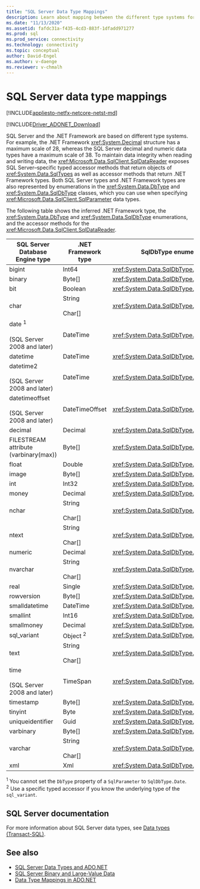 ```yaml
---
title: "SQL Server Data Type Mappings"
description: Learn about mapping between the different type systems for SQL Server and the .NET Framework. This article summarizes how the systems interact in the Microsoft SqlClient Data Provider for SQL Server.
ms.date: "11/13/2020"
ms.assetid: fafdc31a-f435-4cd3-883f-1dfadd971277
ms.prod: sql
ms.prod_service: connectivity
ms.technology: connectivity
ms.topic: conceptual
author: David-Engel
ms.author: v-daenge
ms.reviewer: v-chmalh
---
```

# SQL Server data type mappings

[!INCLUDE[appliesto-netfx-netcore-netst-md](../../includes/appliesto-netfx-netcore-netst-md.md)]

[!INCLUDE[Driver_ADONET_Download](../../includes/driver_adonet_download.md)]

SQL Server and the .NET Framework are based on different type systems. For example, the .NET Framework <xref:System.Decimal> structure has a maximum scale of 28, whereas the SQL Server decimal and numeric data types have a maximum scale of 38. To maintain data integrity when reading and writing data, the  <xref:Microsoft.Data.SqlClient.SqlDataReader> exposes SQL Server–specific typed accessor methods that return objects of <xref:System.Data.SqlTypes> as well as accessor methods that return .NET Framework types. Both SQL Server types and .NET Framework types are also represented by enumerations in the <xref:System.Data.DbType> and <xref:System.Data.SqlDbType> classes, which you can use when specifying <xref:Microsoft.Data.SqlClient.SqlParameter> data types.

The following table shows the inferred .NET Framework type, the <xref:System.Data.DbType> and <xref:System.Data.SqlDbType> enumerations, and the accessor methods for the <xref:Microsoft.Data.SqlClient.SqlDataReader>.

|SQL Server Database Engine type|.NET Framework type|SqlDbType enumeration|SqlDataReader SqlTypes typed accessor|DbType enumeration|SqlDataReader DbType typed accessor|  
|-------------------------------------|-------------------------|---------------------------|-------------------------------------------|------------------------|-----------------------------------------|  
|bigint|Int64|<xref:System.Data.SqlDbType.BigInt>|<xref:Microsoft.Data.SqlClient.SqlDataReader.GetSqlInt64%2A>|<xref:System.Data.DbType.Int64>|<xref:Microsoft.Data.SqlClient.SqlDataReader.GetInt64%2A>|  
|binary|Byte[]|<xref:System.Data.SqlDbType.VarBinary>|<xref:Microsoft.Data.SqlClient.SqlDataReader.GetSqlBinary%2A>|<xref:System.Data.DbType.Binary>|<xref:Microsoft.Data.SqlClient.SqlDataReader.GetBytes%2A>|  
|bit|Boolean|<xref:System.Data.SqlDbType.Bit>|<xref:Microsoft.Data.SqlClient.SqlDataReader.GetSqlBoolean%2A>|<xref:System.Data.DbType.Boolean>|<xref:Microsoft.Data.SqlClient.SqlDataReader.GetBoolean%2A>|  
|char|String<br /><br /> Char[]|<xref:System.Data.SqlDbType.Char>|<xref:Microsoft.Data.SqlClient.SqlDataReader.GetSqlString%2A>|<xref:System.Data.DbType.AnsiStringFixedLength>,<br /><br /> <xref:System.Data.DbType.String>|<xref:Microsoft.Data.SqlClient.SqlDataReader.GetString%2A><br /><br /> <xref:Microsoft.Data.SqlClient.SqlDataReader.GetChars%2A>|  
|date <sup>1</sup><br /><br /> (SQL Server 2008 and later)|DateTime|<xref:System.Data.SqlDbType.Date> <sup>1</sup>|<xref:Microsoft.Data.SqlClient.SqlDataReader.GetSqlDateTime%2A>|<xref:System.Data.DbType.Date> <sup>1</sup>|<xref:Microsoft.Data.SqlClient.SqlDataReader.GetDateTime%2A>|  
|datetime|DateTime|<xref:System.Data.SqlDbType.DateTime>|<xref:Microsoft.Data.SqlClient.SqlDataReader.GetSqlDateTime%2A>|<xref:System.Data.DbType.DateTime>|<xref:Microsoft.Data.SqlClient.SqlDataReader.GetDateTime%2A>|  
|datetime2<br /><br /> (SQL Server 2008 and later)|DateTime|<xref:System.Data.SqlDbType.DateTime2>|None|<xref:System.Data.DbType.DateTime2>|<xref:Microsoft.Data.SqlClient.SqlDataReader.GetDateTime%2A>|  
|datetimeoffset<br /><br /> (SQL Server 2008 and later)|DateTimeOffset|<xref:System.Data.SqlDbType.DateTimeOffset>|none|<xref:System.Data.DbType.DateTimeOffset>|<xref:Microsoft.Data.SqlClient.SqlDataReader.GetDateTimeOffset%2A>|  
|decimal|Decimal|<xref:System.Data.SqlDbType.Decimal>|<xref:Microsoft.Data.SqlClient.SqlDataReader.GetSqlDecimal%2A>|<xref:System.Data.DbType.Decimal>|<xref:Microsoft.Data.SqlClient.SqlDataReader.GetDecimal%2A>|  
|FILESTREAM attribute (varbinary(max))|Byte[]|<xref:System.Data.SqlDbType.VarBinary>|<xref:Microsoft.Data.SqlClient.SqlDataReader.GetSqlBytes%2A>|<xref:System.Data.DbType.Binary>|<xref:Microsoft.Data.SqlClient.SqlDataReader.GetBytes%2A>|  
|float|Double|<xref:System.Data.SqlDbType.Float>|<xref:Microsoft.Data.SqlClient.SqlDataReader.GetSqlDouble%2A>|<xref:System.Data.DbType.Double>|<xref:Microsoft.Data.SqlClient.SqlDataReader.GetDouble%2A>|  
|image|Byte[]|<xref:System.Data.SqlDbType.Binary>|<xref:Microsoft.Data.SqlClient.SqlDataReader.GetSqlBinary%2A>|<xref:System.Data.DbType.Binary>|<xref:Microsoft.Data.SqlClient.SqlDataReader.GetBytes%2A>|  
|int|Int32|<xref:System.Data.SqlDbType.Int>|<xref:Microsoft.Data.SqlClient.SqlDataReader.GetSqlInt32%2A>|<xref:System.Data.DbType.Int32>|<xref:Microsoft.Data.SqlClient.SqlDataReader.GetInt32%2A>|  
|money|Decimal|<xref:System.Data.SqlDbType.Money>|<xref:Microsoft.Data.SqlClient.SqlDataReader.GetSqlMoney%2A>|<xref:System.Data.DbType.Decimal>|<xref:Microsoft.Data.SqlClient.SqlDataReader.GetDecimal%2A>|  
|nchar|String<br /><br /> Char[]|<xref:System.Data.SqlDbType.NChar>|<xref:Microsoft.Data.SqlClient.SqlDataReader.GetSqlString%2A>|<xref:System.Data.DbType.StringFixedLength>|<xref:Microsoft.Data.SqlClient.SqlDataReader.GetString%2A><br /><br /> <xref:Microsoft.Data.SqlClient.SqlDataReader.GetChars%2A>|  
|ntext|String<br /><br /> Char[]|<xref:System.Data.SqlDbType.NText>|<xref:Microsoft.Data.SqlClient.SqlDataReader.GetSqlString%2A>|<xref:System.Data.DbType.String>|<xref:Microsoft.Data.SqlClient.SqlDataReader.GetString%2A><br /><br /> <xref:Microsoft.Data.SqlClient.SqlDataReader.GetChars%2A>|  
|numeric|Decimal|<xref:System.Data.SqlDbType.Decimal>|<xref:Microsoft.Data.SqlClient.SqlDataReader.GetSqlDecimal%2A>|<xref:System.Data.DbType.Decimal>|<xref:Microsoft.Data.SqlClient.SqlDataReader.GetDecimal%2A>|  
|nvarchar|String<br /><br /> Char[]|<xref:System.Data.SqlDbType.NVarChar>|<xref:Microsoft.Data.SqlClient.SqlDataReader.GetSqlString%2A>|<xref:System.Data.DbType.String>|<xref:Microsoft.Data.SqlClient.SqlDataReader.GetString%2A><br /><br /> <xref:Microsoft.Data.SqlClient.SqlDataReader.GetChars%2A>|  
|real|Single|<xref:System.Data.SqlDbType.Real>|<xref:Microsoft.Data.SqlClient.SqlDataReader.GetSqlSingle%2A>|<xref:System.Data.DbType.Single>|<xref:Microsoft.Data.SqlClient.SqlDataReader.GetFloat%2A>|  
|rowversion|Byte[]|<xref:System.Data.SqlDbType.Timestamp>|<xref:Microsoft.Data.SqlClient.SqlDataReader.GetSqlBinary%2A>|<xref:System.Data.DbType.Binary>|<xref:Microsoft.Data.SqlClient.SqlDataReader.GetBytes%2A>|  
|smalldatetime|DateTime|<xref:System.Data.SqlDbType.DateTime>|<xref:Microsoft.Data.SqlClient.SqlDataReader.GetSqlDateTime%2A>|<xref:System.Data.DbType.DateTime>|<xref:Microsoft.Data.SqlClient.SqlDataReader.GetDateTime%2A>|  
|smallint|Int16|<xref:System.Data.SqlDbType.SmallInt>|<xref:Microsoft.Data.SqlClient.SqlDataReader.GetSqlInt16%2A>|<xref:System.Data.DbType.Int16>|<xref:Microsoft.Data.SqlClient.SqlDataReader.GetInt16%2A>|  
|smallmoney|Decimal|<xref:System.Data.SqlDbType.SmallMoney>|<xref:Microsoft.Data.SqlClient.SqlDataReader.GetSqlMoney%2A>|<xref:System.Data.DbType.Decimal>|<xref:Microsoft.Data.SqlClient.SqlDataReader.GetDecimal%2A>|  
|sql_variant|Object <sup>2</sup>|<xref:System.Data.SqlDbType.Variant>|<xref:Microsoft.Data.SqlClient.SqlDataReader.GetSqlValue%2A> <sup>2</sup>|<xref:System.Data.DbType.Object>|<xref:Microsoft.Data.SqlClient.SqlDataReader.GetValue%2A> <sup>2</sup>|  
|text|String<br /><br /> Char[]|<xref:System.Data.SqlDbType.Text>|<xref:Microsoft.Data.SqlClient.SqlDataReader.GetSqlString%2A>|<xref:System.Data.DbType.String>|<xref:Microsoft.Data.SqlClient.SqlDataReader.GetString%2A><br /><br /> <xref:Microsoft.Data.SqlClient.SqlDataReader.GetChars%2A>|  
|time<br /><br /> (SQL Server 2008 and later)|TimeSpan|<xref:System.Data.SqlDbType.Time>|none|<xref:System.Data.DbType.Time>|<xref:Microsoft.Data.SqlClient.SqlDataReader.GetDateTime%2A>|  
|timestamp|Byte[]|<xref:System.Data.SqlDbType.Timestamp>|<xref:Microsoft.Data.SqlClient.SqlDataReader.GetSqlBinary%2A>|<xref:System.Data.DbType.Binary>|<xref:Microsoft.Data.SqlClient.SqlDataReader.GetBytes%2A>|  
|tinyint|Byte|<xref:System.Data.SqlDbType.TinyInt>|<xref:Microsoft.Data.SqlClient.SqlDataReader.GetSqlByte%2A>|<xref:System.Data.DbType.Byte>|<xref:Microsoft.Data.SqlClient.SqlDataReader.GetByte%2A>|  
|uniqueidentifier|Guid|<xref:System.Data.SqlDbType.UniqueIdentifier>|<xref:Microsoft.Data.SqlClient.SqlDataReader.GetSqlGuid%2A>|<xref:System.Data.DbType.Guid>|<xref:Microsoft.Data.SqlClient.SqlDataReader.GetGuid%2A>|  
|varbinary|Byte[]|<xref:System.Data.SqlDbType.VarBinary>|<xref:Microsoft.Data.SqlClient.SqlDataReader.GetSqlBinary%2A>|<xref:System.Data.DbType.Binary>|<xref:Microsoft.Data.SqlClient.SqlDataReader.GetBytes%2A>|  
|varchar|String<br /><br /> Char[]|<xref:System.Data.SqlDbType.VarChar>|<xref:Microsoft.Data.SqlClient.SqlDataReader.GetSqlString%2A>|<xref:System.Data.DbType.AnsiString>, <xref:System.Data.DbType.String>|<xref:Microsoft.Data.SqlClient.SqlDataReader.GetString%2A><br /><br /> <xref:Microsoft.Data.SqlClient.SqlDataReader.GetChars%2A>|  
|xml|Xml|<xref:System.Data.SqlDbType.Xml>|<xref:Microsoft.Data.SqlClient.SqlDataReader.GetSqlXml%2A>|<xref:System.Data.DbType.Xml>|none|

<sup>1</sup> You cannot set the `DbType` property of a `SqlParameter` to `SqlDbType.Date`.  
<sup>2</sup> Use a specific typed accessor if you know the underlying type of the `sql_variant`.

## SQL Server documentation

For more information about SQL Server data types, see [Data types (Transact-SQL)](/sql/t-sql/data-types/data-types-transact-sql).

## See also

- [SQL Server Data Types and ADO.NET](./sql/sql-server-data-types.md)
- [SQL Server Binary and Large-Value Data](./sql/sql-server-binary-large-value-data.md)
- [Data Type Mappings in ADO.NET](data-type-mappings-ado-net.md)

